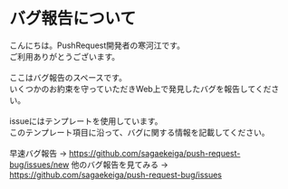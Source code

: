 # バグ報告について

こんにちは。PushRequest開発者の寒河江です。
<br>
ご利用ありがとうございます。
<br>
<br>
ここはバグ報告のスペースです。
<br>
いくつかのお約束を守っていただきWeb上で発見したバグを報告してください。
<br>
<br>
issueにはテンプレートを使用しています。
<br>
このテンプレート項目に沿って、バグに関する情報を記載してください。
<br>
<br>
早速バグ報告 -> https://github.com/sagaekeiga/push-request-bug/issues/new
他のバグ報告を見てみる -> https://github.com/sagaekeiga/push-request-bug/issues

